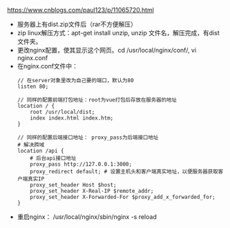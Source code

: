 https://www.cnblogs.com/paul123/p/11065720.html
- 服务器上有dist.zip文件后（rar不方便解压）
- zip linux解压方式：apt-get install unzip, unzip 文件名，解压完成，有dist文件夹。
- 更改nginx配置，使其显示这个网页。cd /usr/local/nginx/conf/, vi nginx.conf
- 在nginx.conf文件中：
    ```
    // 在server对象里改为自己要的端口，默认为80
    listen 80;

    // 同样的配置前端打包地址：root为vue打包后存放在服务器的地址
    location / {
        root /usr/local/dist;
        index index.html index.htm;
    }

    // 同样的配置后端接口地址： proxy_pass为后端接口地址
    # 解决跨域
    location /api {
        # 后台api接口地址
        proxy_pass http://127.0.0.1:3000;
        proxy_redirect default; # 设置主机头和客户端真实地址，以便服务器获取客户端真实IP
        proxy_set_header Host $host;
        proxy_set_header X-Real-IP $remote_addr;
        proxy_set_header X-Forwarded-For $proxy_add_x_forwarded_for;
    }
    ```
- 重启nginx：
/usr/local/nginx/sbin/nginx -s reload